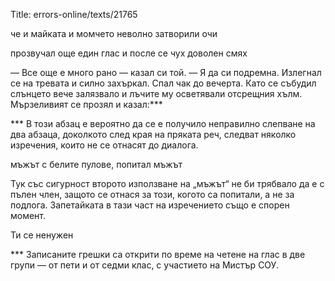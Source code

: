 Title: errors-online/texts/21765

че и майката и момчето неволно затворили очи

прозвучал още един глас и после се чух доволен смях

— Все още е много рано — казал си той. — Я да си подремна. Излегнал се на тревата и силно захъркал. Спал чак до вечерта. Като се събудил слънцето вече залязвало и лъчите му осветявали отсрещния хълм. Мързеливият се прозял и казал:***

*** В този абзац е вероятно да се е получило неправилно слепване на два абзаца, доколкото след края на пряката реч, следват няколко изречения, които не се отнасят до диалога.

мъжът с белите пулове, попитал мъжът

Тук със сигурност второто използване на „мъжът“ не би трябвало да е с пълен член, защото се отнася за този, когото са попитали, а не за подлога.
Запетайката в тази част на изречението също е спорен момент.

Ти се ненужен

*** Записаните грешки са открити по време на четене на глас в две групи — от пети и от седми клас, с участието на Мистър СОУ.
